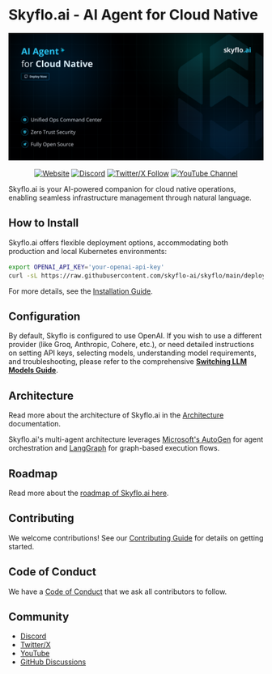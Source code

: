 # Skyflo.ai - AI Agent for Cloud Native

<p align="center">
  <img src="./assets/readme.png" alt="Skyflo.ai" width="1000"/>
</p>

<div align="center">

  [![Website](https://img.shields.io/badge/Website-Visit-blue.svg)](https://skyflo.ai)
  [![Discord](https://img.shields.io/badge/Discord-Join-blue.svg)](https://discord.gg/kCFNavMund)
  [![Twitter/X Follow](https://img.shields.io/twitter/follow/skyflo_ai?style=social)](https://x.com/skyflo_ai)
  [![YouTube Channel](https://img.shields.io/badge/YouTube-Subscribe-red.svg)](https://www.youtube.com/@SkyfloAI)

</div>

Skyflo.ai is your AI-powered companion for cloud native operations, enabling seamless infrastructure management through natural language.

## How to Install

Skyflo.ai offers flexible deployment options, accommodating both production and local Kubernetes environments:

```bash
export OPENAI_API_KEY='your-openai-api-key'
curl -sL https://raw.githubusercontent.com/skyflo-ai/skyflo/main/deployment/install.sh -o install.sh && chmod +x install.sh && ./install.sh
```

For more details, see the [Installation Guide](docs/install.md).

## Configuration

By default, Skyflo is configured to use OpenAI. If you wish to use a different provider (like Groq, Anthropic, Cohere, etc.), or need detailed instructions on setting API keys, selecting models, understanding model requirements, and troubleshooting, please refer to the comprehensive **[Switching LLM Models Guide](engine/docs/switching_llm_models.md)**.

## Architecture

Read more about the architecture of Skyflo.ai in the [Architecture](docs/architecture.md) documentation.

Skyflo.ai's multi-agent architecture leverages [Microsoft's AutoGen](https://github.com/microsoft/autogen) for agent orchestration and [LangGraph](https://github.com/langchain-ai/langgraph) for graph-based execution flows.

## Roadmap

Read more about the [roadmap of Skyflo.ai here](https://skyflo.ai/roadmap).

## Contributing

We welcome contributions! See our [Contributing Guide](CONTRIBUTING.md) for details on getting started.

## Code of Conduct

We have a [Code of Conduct](code_of_conduct.md) that we ask all contributors to follow.

## Community

- [Discord](https://discord.gg/kCFNavMund)
- [Twitter/X](https://x.com/skyflo_ai)
- [YouTube](https://www.youtube.com/@SkyfloAI)
- [GitHub Discussions](https://github.com/skyflo-ai/skyflo/discussions)
